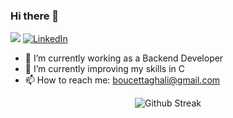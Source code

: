 ### Hi there 👋

![](https://komarev.com/ghpvc/?username=PatateDu609)
[![LinkedIn](https://img.shields.io/badge/LinkedIn-0077B5?style=for-the-badge&logo=linkedin&logoColor=white)](https://www.linkedin.com/in/ghali-boucetta-35897b1a7/)

- 🔭 I’m currently working as a Backend Developer
- 🌱 I’m currently improving my skills in C
-  📫 How to reach me: [boucettaghali@gmail.com](mailto:boucettaghali@gmail.com)

<p align="center">
  <img src="https://github-readme-streak-stats.herokuapp.com?user=PatateDu609&theme=onedark&hide_border=true" alt="Github Streak">
</p>
